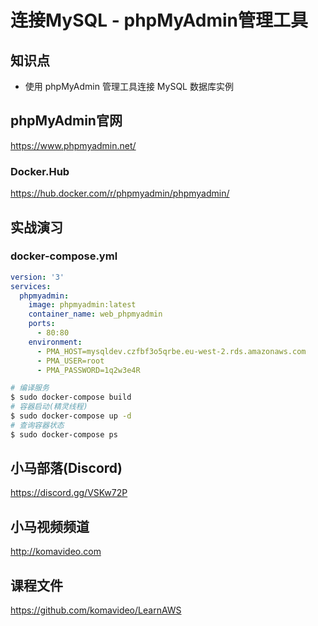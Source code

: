 连接MySQL - phpMyAdmin管理工具
=============================

## 知识点

* 使用 phpMyAdmin 管理工具连接 MySQL 数据库实例

## phpMyAdmin官网

https://www.phpmyadmin.net/

### Docker.Hub

https://hub.docker.com/r/phpmyadmin/phpmyadmin/

## 实战演习

### docker-compose.yml

```yml
version: '3'
services:
  phpmyadmin:
    image: phpmyadmin:latest
    container_name: web_phpmyadmin
    ports:
      - 80:80
    environment:
      - PMA_HOST=mysqldev.czfbf3o5qrbe.eu-west-2.rds.amazonaws.com
      - PMA_USER=root
      - PMA_PASSWORD=1q2w3e4R
```

```bash
# 编译服务
$ sudo docker-compose build
# 容器启动(精灵线程)
$ sudo docker-compose up -d
# 查询容器状态
$ sudo docker-compose ps
```

## 小马部落(Discord)

https://discord.gg/VSKw72P

## 小马视频频道

http://komavideo.com

## 课程文件

https://github.com/komavideo/LearnAWS